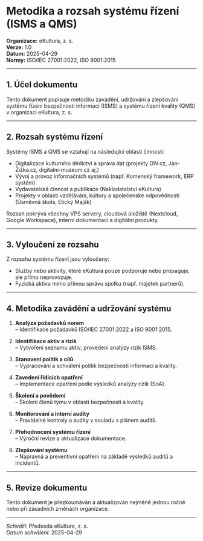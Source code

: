 # Metodika a rozsah systému řízení (ISMS a QMS)
<!-- # prehledy/metodika-a-rozsah.md -->

**Organizace:** eKultura, z. s.  
**Verze:** 1.0  
**Datum:** 2025-04-29  
**Normy:** ISO/IEC 27001:2022, ISO 9001:2015  

---

## 1. Účel dokumentu

Tento dokument popisuje metodiku zavádění, udržování a zlepšování systému řízení bezpečnosti informací (ISMS) a systému řízení kvality (QMS) v organizaci eKultura, z. s.

---

## 2. Rozsah systému řízení

Systémy ISMS a QMS se vztahují na následující oblasti činnosti:

- Digitalizace kulturního dědictví a správa dat (projekty DIV.cz, Jan-Žižka.cz, digitalni-muzeum.cz aj.)
- Vývoj a provoz informačních systémů (např. Komenský framework, ERP systém)
- Vydavatelská činnost a publikace (Nakladatelství eKultura)
- Projekty v oblasti vzdělávání, kultury a společenské odpovědnosti (Úsměvná škola, Etický Maják)

Rozsah pokrývá všechny VPS servery, cloudová úložiště (Nextcloud, Google Workspace), interní dokumentaci a digitální produkty.

---

## 3. Vyloučení ze rozsahu

Z rozsahu systému řízení jsou vyloučeny:
- Služby nebo aktivity, které eKultura pouze podporuje nebo propaguje, ale přímo neprovozuje.
- Fyzická aktiva mimo přímou správu spolku (např. majetek partnerů).

---

## 4. Metodika zavádění a udržování systému

1. **Analýza požadavků norem**  
   – Identifikace požadavků ISO/IEC 27001:2022 a ISO 9001:2015.

2. **Identifikace aktiv a rizik**  
   – Vytvoření seznamu aktiv, provedení analýzy rizik ISMS.

3. **Stanovení politik a cílů**  
   – Vypracování a schválení politik bezpečnosti informací a kvality.

4. **Zavedení řídicích opatření**  
   – Implementace opatření podle výsledků analýzy rizik (SoA).

5. **Školení a povědomí**  
   – Školení členů týmu v oblasti bezpečnosti a kvality.

6. **Monitorování a interní audity**  
   – Pravidelné kontroly a audity v souladu s plánem auditů.

7. **Přehodnocení systému řízení**  
   – Výroční revize a aktualizace dokumentace.

8. **Zlepšování systému**  
   – Nápravná a preventivní opatření na základě výsledků auditů a incidentů.

---

## 5. Revize dokumentu

Tento dokument je přezkoumáván a aktualizován nejméně jednou ročně nebo při zásadních změnách organizace.

---

*Schválil:* Předseda eKultura, z. s.  
*Datum schválení:* 2025-04-29
